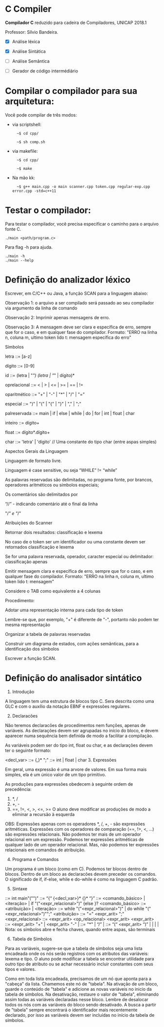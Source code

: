 # C Compiler


**Compilador C** reduzido para cadeira de Compiladores, UNICAP 2018.1

Professor: Sílvio Bandeira.


- [X] Análise léxica
- [x] Análise Sintática
- [ ] Análise Semântica
- [ ] Gerador de código intermédiário


# Compilar o compilador para sua arquitetura:

Você pode compilar de três modos:

- via scriptshell:


	    ~$ cd cpp/
    
	    ~$ sh comp.sh

- via makefile:


	    ~$ cd cpp/
    
	    ~$ make


- Na mão kk:


	    ~$ g++ main.cpp -o main scanner.cpp token.cpp regular-exp.cpp error.cpp -std=c++11


# Testar o compilador:

Para testar o compilador, você precisa especificar o caminho para o arquivo fonte C.

    ./main <path/program.c>
    
Para flag -h para ajuda.
 
    ./main -h 
    ./main --help


# Definição do analizador léxico

Escrever, em C/C++ ou Java, a função SCAN para a linguagem abaixo:

Observação 1: o arquivo a ser compilado será passado ao seu compilador via argumento da linha de comando

Observação 2: Imprimir apenas mensagens de erro.

Observação 3: A mensagem deve ser clara e específica de erro, sempre que for o caso, e em qualquer fase do compilador. Formato: "ERRO na linha n, coluna m, ultimo token lido t: mensagem específica do erro"



Símbolos

letra ::= [a-z]

dígito ::= [0-9]

id ::= (letra | "_") (letra | "_" | dígito)*

oprelacional ::= <  |  >  |  <=  |  >=  |  ==  |  !=

oparitmético ::= "+"  |  "-"  |  "*"  |  "/"  |  "="

especial ::= ")"  |  "("  |  "{"  |  "}"  |  ","  |  ";"

palreservada ::= main  |  if  |  else  |  while  |  do  |  for  |  int  |  float  |  char

inteiro ::= dígito+

float ::= dígito*.dígito+

char ::= 'letra'  |  'dígito'         // Uma constante do tipo char (entre aspas simples)



Aspectos Gerais da Linguagem

Linguagem de formato livre.

Linguagem é case sensitive, ou seja “WHILE” != “while”

As palavras reservadas são delimitadas, no programa fonte, por brancos, operadores aritméticos ou símbolos especiais;

Os comentários são delimitados por

“//” - indicando comentário até o final da linha

"/*" e "*/"



Atribuições do Scanner

Retornar dois resultados: classificação e lexema

No caso de o token ser um identificador ou uma constante devem ser retornados classificação e lexema

Se for uma palavra reservada, operador, caracter especial ou delimitador: classificação apenas

Emitir mensagem clara e específica de erro, sempre que for o caso, e em qualquer fase do compilador. Formato: "ERRO na linha n, coluna m, ultimo token lido t: mensagem"

Considere o TAB como equivalente a 4 colunas

Procedimento:

Adotar uma representação interna para cada tipo de token

Lembre-se que, por exemplo, "+" é diferente de "-", portanto não podem ter mesma representação

Organizar a tabela de palavras reservadas

Construir um diagrama de estados, com ações semânticas, para a identificação dos símbolos

Escrever a função SCAN.


# Definição do analisador sintático


1. Introdução

A linguagem tem uma estrutura de blocos tipo C. Sera descrita como uma GLC e com o auxílio da notação EBNF e expressões regulares.

2. Declaracões

Não teremos declaracões de procedimentos nem funções, apenas de variáveis. As declarações devem ser agrupadas no início do bloco, e devem aparecer numa sequência bem definida de modo a facilitar a compilação.

As variáveis podem ser do tipo int, float ou char, e as declarações devem ter o seguinte formato:

<decl_var> ::= <tipo> <id> {,<id>}* ";"
<tipo> ::= int | float | char
3. Expressões

Em geral, uma expressão é uma arvore de valores. Em sua forma mais simples, ela é um único valor de um tipo primitivo.

As produções para expressões obedecem à seguinte ordem de precedência:

 1. *, /
 2. +, -
 3. ==, !=, <, >, <=, >=
O aluno deve modificar as produções de modo a eliminar a recursão à esquerda

OBS: Expressões apenas com os operadores *, /, +, - são expressões aritméticas. Expressões com os operadores de comparação (==, !>, <, ...) são expressões relacionais. Não podemos ter mais de um operador relacional em um expressão. Podemos ter expressões aritméticas de qualquer lado de um operador relacional. Mas, não podemos ter expressões relacionais em comandos de atribuição.

4. Programa e Comandos

Um programa é um bloco (como em C). Podemos ter blocos dentro de blocos. Dentro de um bloco as declaracões devem preceder os comandos. 
O significado de if, if-else, while e do-while é como na linguagem C padrão.

5. Sintaxe

<programa> ::= int main"("")" <bloco>
<bloco> ::= “{“ {<decl_var>}* {<comando>}* “}”
<comando> ::= <comando_básico> | <iteração> | if "("<expr_relacional>")" <comando> {else <comando>}?
<comando_básico> ::= <atribuição> | <bloco>
<iteração> ::= while "("<expr_relacional>")" <comando> | do <comando> while "("<expr_relacional>")"";"
<atribuição> ::= <id> "=" <expr_arit> ";"
<expr_relacional> ::= <expr_arit> <op_relacional> <expr_arit>
<expr_arit> ::= <expr_arit> "+" <termo>   | <expr_arit> "-" <termo> | <termo>
<termo> ::= <termo> "*" <fator> | <termo> “/” <fator> | <fator>
<fator> ::= “(“ <expr_arit> “)” | <id> | <real> | <inteiro> | <char>
Nota: os símbolos abre e fecha chaves, quando entre aspas, são terminais


6. Tabela de Símbolos

Para as variáveis, sugere-se que a tabela de símbolos seja uma lista encadeada onde os nós serão registros com os atributos das variáveis: lexema e tipo. O aluno pode modificar a tabela se encontrar utilidade para outro tipo de atributo ou se achar necessário incluir constantes com seus tipos e valores.

Como em toda lista encadeada, precisamos de um nó que aponta para a "cabeça" da lista. Chamemos este nó de "tabela". Na ativação de um bloco, guarde o conteúdo de "tabela" e adicione as novas variáveis no inicio da tabela de símbolos. Na desativação, restaure o valor de "tabela", eliminando assim todas as variáveis declaradas nesse bloco. Lembre de desalocar todos os nós com as variáveis do bloco sendo desativado. A busca a partir de "tabela" sempre encontrará o identificador mais recentemente declarado, por isso as variáveis devem ser incluídas no início da tabela de símbolos.
